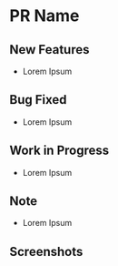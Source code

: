 # PR Name

## New Features

- Lorem Ipsum

## Bug Fixed

- Lorem Ipsum

## Work in Progress

- Lorem Ipsum

## Note

- Lorem Ipsum

## Screenshots
